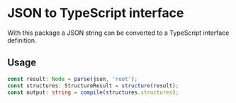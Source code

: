 # JSON to TypeScript interface

With this package a JSON string can be converted to a TypeScript interface definition.

## Usage

```typescript
const result: Node = parse(json, 'root');
const structures: StructureResult = structure(result);
const output: string = compile(structures.structures);

```
 